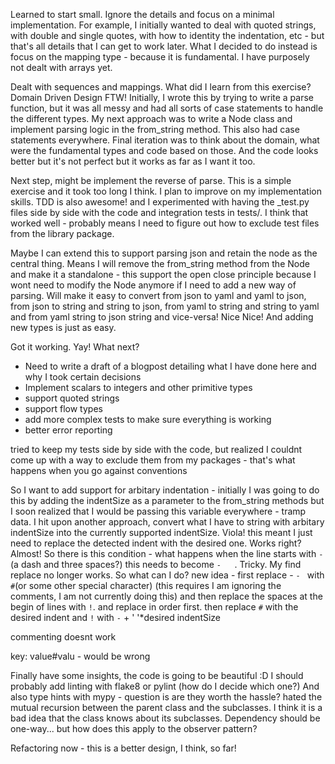 Learned to start small.
Ignore the details and focus on a minimal implementation.
For example, I initially wanted to deal with quoted strings, with double and single quotes, with how
to identity the indentation,  etc - but that's all details that I can get to work later.
What I decided to do instead is focus on the mapping type - because it is fundamental. I have purposely not dealt with arrays yet.


Dealt with sequences and mappings.
What did I learn from this exercise?
Domain Driven Design FTW! Initially, I wrote this by trying to write a parse function, but it was all messy and had
all sorts of case statements to handle the different types. My next approach was to write a Node class and implement
parsing logic in the from_string method. This also had case statements everywhere.
Final iteration was to think about the domain, what were the fundamental types and code based on those.
And the code looks better but it's not perfect but it works as far as I want it too.

Next step, might be implement the reverse of parse. This is a simple exercise and it took too long I think. I plan
to improve on my implementation skills. TDD is also awesome! and I experimented with having the _test.py files side
by side with the code and integration tests in tests/. I think that worked well - probably means I need to figure out how to exclude test files from the library package.

Maybe I can extend this to support parsing json and retain the node as the central thing. Means I will remove the from_string method from the Node
and make it a standalone - this support the open close principle because I wont need to modify the Node anymore if I need to add a new way of parsing.
Will make it easy to convert from json to yaml and yaml to json, from json to string and string to json, from yaml to string and string to yaml and from yaml string to json string and vice-versa!
Nice Nice! And adding new types is just as easy.

Got it working. Yay! What next?
* Need to write a draft of a blogpost detailing what I have done here and why I took certain decisions
* Implement scalars to integers and other primitive types
* support quoted strings
* support flow types
* add more complex tests to make sure everything is working
* better error reporting


tried to keep my tests side by side with the code, but realized I couldnt come up with a way to exclude them from my packages - that's what happens when you go
against conventions

So I want to add support for arbitary indentation - initially I was going to do this by adding the indentSize as a parameter to the from_string methods
but I soon realized that I would be passing this variable everywhere - tramp data. I hit upon another approach, convert what I have to string with arbitary indentSize
into the currently supported indentSize. Viola! this meant I just need to replace the detected indent with the desired one.
Works right? Almost! So there is this condition - what happens when the line starts with `- `(a dash and three spaces?) this needs to become `-   `. Tricky.
My find replace no longer works. So what can I do? new idea - first replace - `- ` with `#`(or some other special character) (this requires I am ignoring the comments, I am not currently doing this)
and then replace the spaces at the begin of lines with `!`. and replace in order first. then replace `#` with the desired indent and `!` with `-` + ' '*desired indentSize


commenting doesnt work

key: value#valu - would be wrong


Finally have some insights, the code is going to be beautiful :D
I should probably add linting with flake8 or pylint (how do I decide which one?)
And also type hints with mypy - question is are they worth the hassle?
hated the mutual recursion between the parent class and the subclasses. I think it is a bad idea that the class knows about its subclasses.
Dependency should be one-way... but how does this apply to the observer pattern?


Refactoring now - this is a better design, I think, so far!
